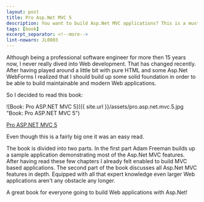 ```yaml
---
layout: post
title: Pro Asp.Net MVC 5
description: You want to build Asp.Net MVC applications? This is a must read.
tags: [book]
excerpt_separator: <!--more-->
lint-nowarn: JL0003
---
```


Although being a professional software engineer for more then 15 years now, I never really dived into Web development.
That has changed recently. After having played around a little bit with pure HTML and some Asp.Net WebForms I realized that
I should build up some solid foundation in order to be able to build maintainable and modern Web applications.

So I decided to read this book:

![Book: Pro ASP.NET MVC 5]({{ site.url }}/assets/pro.asp.net.mvc.5.jpg "Book: Pro ASP.NET MVC 5")

[Pro ASP.NET MVC 5](https://www.amazon.com/Pro-ASP-NET-Experts-Voice-ASP-Net/dp/1430265299/ref=sr_1_3?ie=UTF8&qid=1492427489&sr=8-3&keywords=mvc)

<!--more-->

Even though this is a fairly big one it was an easy read. 

The book is divided into two parts. In the first part Adam Freeman builds up a sample application demonstrating most
of the Asp.Net MVC features. After having read these few chapters I already felt enabled to build MVC based applications.
The second part of the book discusses all Asp.Net MVC features in depth. Equipped with all that expert knowledge even larger
Web applications aren't any obstacle any longer.

A great book for everyone going to build Web applications with Asp.Net!


